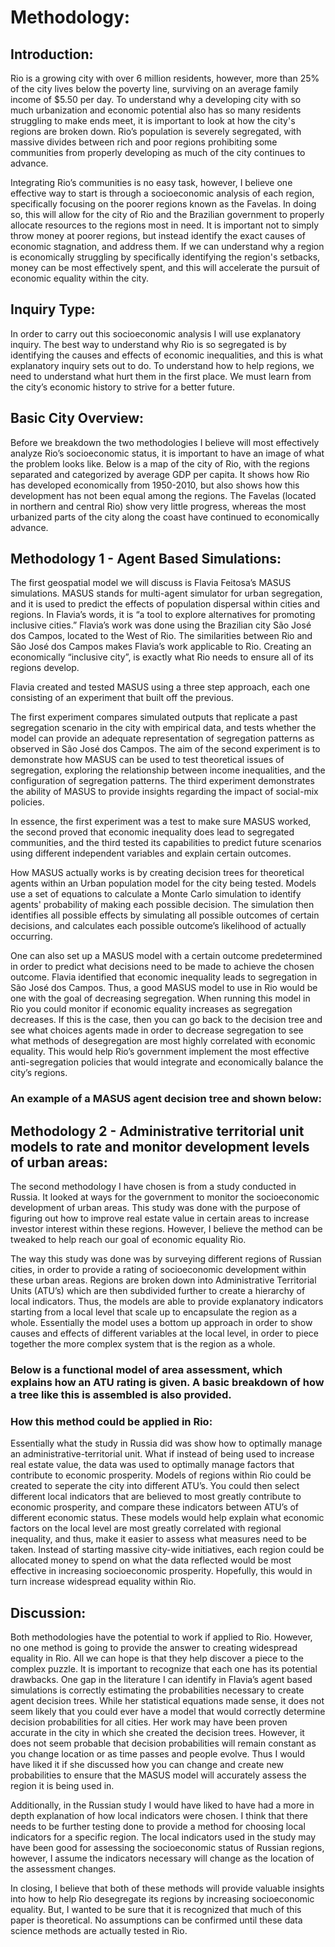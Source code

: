 # Methodology:

## Introduction:

Rio is a growing city with over 6 million residents, however, more than 25% of the city lives below the poverty line, surviving on an average family income of $5.50 per day. To understand why a developing city with so much urbanization and economic potential also has so many residents struggling to make ends meet, it is important to look at how the city's regions are broken down. Rio’s population is severely segregated, with massive divides between rich and poor regions prohibiting some communities from properly developing as much of the city continues to advance. 

Integrating Rio’s communities is no easy task, however, I believe one effective way to start is through a socioeconomic analysis of each region, specifically focusing on the poorer regions known as the Favelas. In doing so, this will allow for the city of Rio and the Brazilian government to properly allocate resources to the regions most in need. It is important not to simply throw money at poorer regions, but instead identify the exact causes of economic stagnation, and address them. If we can understand why a region is economically struggling by specifically identifying the region's setbacks, money can be most effectively spent, and this will accelerate the pursuit of economic equality within the city.

## Inquiry Type:
	
In order to carry out this socioeconomic analysis I will use explanatory inquiry. The best way to understand why Rio is so segregated is by identifying the causes and effects of economic inequalities, and this is what explanatory inquiry sets out to do. To understand how to help regions, we need to understand what hurt them in the first place. We must learn from the city’s economic history to strive for a better future.

## Basic City Overview:

Before we breakdown the two methodologies I believe will most effectively analyze Rio’s socioeconomic status, it is important to have an image of what the problem looks like. Below is a map of the city of Rio, with the regions separated and categorized by average GDP per capita. It shows how Rio has developed economically from 1950-2010, but also shows how this development has not been equal among the regions. The Favelas (located in northern and central Rio) show very little progress, whereas the most urbanized parts of the city along the coast have continued to economically advance. 

## Methodology 1 - Agent Based Simulations:

The first geospatial model we will discuss is Flavia Feitosa’s MASUS simulations. MASUS stands for multi-agent simulator for urban segregation, and it is used to predict the effects of population dispersal within cities and regions. In Flavia’s words, it is “a tool to explore alternatives for promoting inclusive cities.” Flavia’s work was done using the Brazilian city São José dos Campos, located to the West of Rio. The similarities between Rio and São José dos Campos makes Flavia’s work applicable to Rio. Creating an economically “inclusive city”, is exactly what Rio needs to ensure all of its regions develop. 

Flavia created and tested MASUS using a three step approach, each one consisting of an experiment that built off the previous. 

The first experiment compares simulated outputs that replicate a past segregation scenario in the city with empirical data, and tests whether the model can provide an adequate representation of segregation patterns as observed in São José dos Campos. The aim of the second experiment is to demonstrate how MASUS can be used to test theoretical issues of segregation, exploring the relationship between income inequalities, and the configuration of segregation patterns. The third experiment demonstrates the ability of MASUS to provide insights regarding the impact of social-mix policies.

In essence, the first experiment was a test to make sure MASUS worked, the second proved that economic inequality does lead to segregated communities, and the third tested its capabilities to predict future scenarios using different independent variables and explain certain outcomes.

How MASUS actually works is by creating decision trees for theoretical agents within an Urban population model for the city being tested. Models use a set of equations to calculate a Monte Carlo simulation to identify agents' probability of making each possible decision. The simulation then identifies all possible effects by simulating all possible outcomes of certain decisions, and calculates each possible outcome’s likelihood of actually occurring. 

One can also set up a MASUS model with a certain outcome predetermined in order to predict what decisions need to be made to achieve the chosen outcome. Flavia identified that economic inequality leads to segregation in São José dos Campos. Thus, a good MASUS model to use in Rio would be one with the goal of decreasing segregation. When running this model in Rio you could monitor if economic equality increases as segregation decreases. If this is the case, then you can go back to the decision tree and see what choices agents made in order to decrease segregation to see what methods of desegregation are most highly correlated with economic equality. This would help Rio’s government implement the most effective anti-segregation policies that would integrate and economically balance the city’s regions.

### An example of a MASUS agent decision tree and shown below: 



## Methodology 2 - Administrative territorial unit models to rate and monitor development levels of urban areas:

The second methodology I have chosen is from a study conducted in Russia. It looked at ways for the government to monitor the socioeconomic development of urban areas. This study was done with the purpose of figuring out how to improve real estate value in certain areas to increase investor interest within these regions. However, I believe the method can be tweaked to help reach our goal of economic equality Rio. 
 	
The way this study was done was by surveying different regions of Russian cities, in order to provide a rating of socioeconomic development within these urban areas. Regions are broken down into Administrative Territorial Units (ATU’s) which are then subdivided further to create a hierarchy of local indicators. Thus, the models are able to provide explanatory indicators starting from a local level that scale up to encapsulate the region as a whole. Essentially the model uses a bottom up approach in order to show causes and effects of different variables at the local level, in order to piece together the more complex system that is the region as a whole. 

### Below is a functional model of area assessment, which explains how an ATU rating is given. A basic breakdown of how a tree like this is assembled is also provided.


	

### How this method could be applied in Rio:

Essentially what the study in Russia did was show how to optimally manage an administrative-territorial unit. What if instead of being used to increase real estate value, the data was used to optimally manage factors that contribute to economic prosperity. Models of regions within Rio could be created to seperate the city into different ATU’s. You could then select different local indicators that are believed to most greatly contribute to economic prosperity, and compare these indicators between ATU’s of different economic status. These models would help explain what economic factors on the local level are most greatly correlated with regional inequality, and thus, make it easier to assess what measures need to be taken. Instead of starting massive city-wide initiatives, each region could be allocated money to spend on what the data reflected would be most effective in increasing socioeconomic prosperity. Hopefully, this would in turn increase widespread equality within Rio. 

## Discussion:

Both methodologies have the potential to work if applied to Rio. However, no one method is going to provide the answer to creating widespread equality in Rio. All we can hope is that they help discover a piece to the complex puzzle. It is important to recognize that each one has its potential drawbacks. One gap in the literature I can identify in Flavia’s agent based simulations is correctly estimating the probabilities necessary to create agent decision trees. While her statistical equations made sense, it does not seem likely that you could ever have a model that would correctly determine decision probabilities for all cities. Her work may have been proven accurate in the city in which she created the decision trees. However, it does not seem probable that decision probabilities will remain constant as you change location or as time passes and people evolve. Thus I would have liked it if she discussed how you can change and create new probabilities to ensure that the MASUS model will accurately assess the region it is being used in. 

Additionally, in the Russian study I would have liked to have had a more in depth explanation of how local indicators were chosen. I think that there needs to be further testing done to provide a method for choosing local indicators for a specific region. The local indicators used in the study may have been good for assessing the socioeconomic status of Russian regions, however, I assume the indicators necessary will change as the location of the assessment changes. 

In closing, I believe that both of these methods will provide valuable insights into how to help Rio desegregate its regions by increasing socioeconomic equality. But, I wanted to be sure that it is recognized that much of this paper is theoretical. No assumptions can be confirmed until  these data science methods are actually tested in Rio. 
